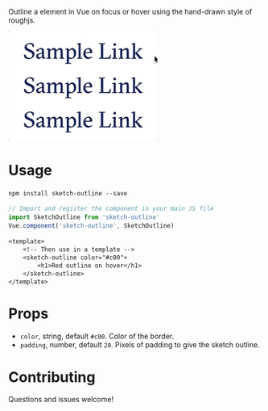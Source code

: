 Outline a element in Vue on focus or hover using the hand-drawn style of roughjs.

![Example of sketch-outline in action. A cursor hovers over links that read "Sample Link" and a hand-drawn box appears when the link is hovered.](demo.gif)

# Usage

`npm install sketch-outline --save`

```js
// Import and register the component in your main JS file
import SketchOutline from 'sketch-outline'
Vue.component('sketch-outline', SketchOutline)
```

```
<template>
    <!-- Then use in a template -->
    <sketch-outline color="#c00">
        <h1>Red outline on hover</h1>
    </sketch-outline>
</template>
```

# Props
* `color`, string, default `#c00`. Color of the border.
* `padding`, number, default `20`. Pixels of padding to give the sketch outline.

# Contributing
Questions and issues welcome!
